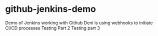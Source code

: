# github-jenkins-demo
Demo of Jenkins working with Github
Deni is using webhooks to initiate 
CI/CD processes
Testing Part 2
Testing part 3
